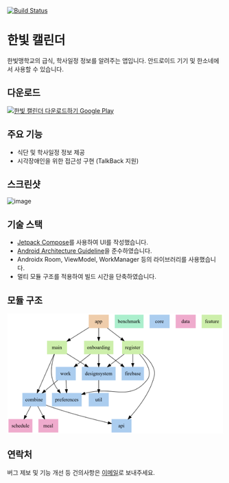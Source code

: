 [![Build Status](https://app.bitrise.io/app/a3b53150cc64506b/status.svg?token=QmWjAPkNDhHShc53zwJzmw&branch=main)](https://app.bitrise.io/app/a3b53150cc64506b)

# 한빛 캘린더

한빛맹학교의 급식, 학사일정 정보를 알려주는 앱입니다. 안드로이드 기기 및 한소네에서 사용할 수 있습니다.

## 다운로드
<a href='https://play.google.com/store/apps/details?id=com.practice.hanbitlunch&pcampaignid=pcampaignidMKT-Other-global-all-co-prtnr-py-PartBadge-Mar2515-1'><img alt='한빛 캘린더 다운로드하기 Google Play' width=250 src='https://play.google.com/intl/ko/badges/static/images/badges/ko_badge_web_generic.png'/></a>

## 주요 기능
* 식단 및 학사일정 정보 제공
* 시각장애인을 위한 접근성 구현 (TalkBack 지원)

## 스크린샷
![image](https://user-images.githubusercontent.com/45386920/208619827-e36be4f1-33ca-4344-86ee-a35965585b9d.png)

## 기술 스택
* [Jetpack Compose](https://developer.android.com/jetpack/compose)를 사용하여 UI를 작성했습니다.
* [Android Architecture Guideline](https://developer.android.com/topic/architecture)을 준수하였습니다.
* Androidx Room, ViewModel, WorkManager 등의 라이브러리를 사용했습니다.
* 멀티 모듈 구조를 적용하여 빌드 시간을 단축하였습니다.

## 모듈 구조
![image](previews/dependency-graph-blindar.png)

## 연락처
버그 제보 및 기능 개선 등 건의사항은 [이메일](mailto:blinder.contact@gmail.com)로 보내주세요.
